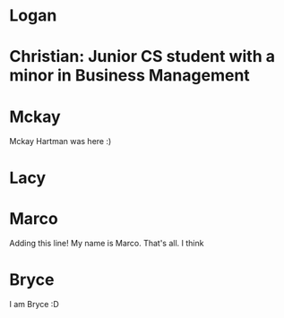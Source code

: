 # Logan

# Christian: Junior CS student with a minor in Business Management

# Mckay
Mckay Hartman was here :)
# Lacy

# Marco

Adding this line! My name is Marco. That's all. I think

# Bryce

I am Bryce :D
